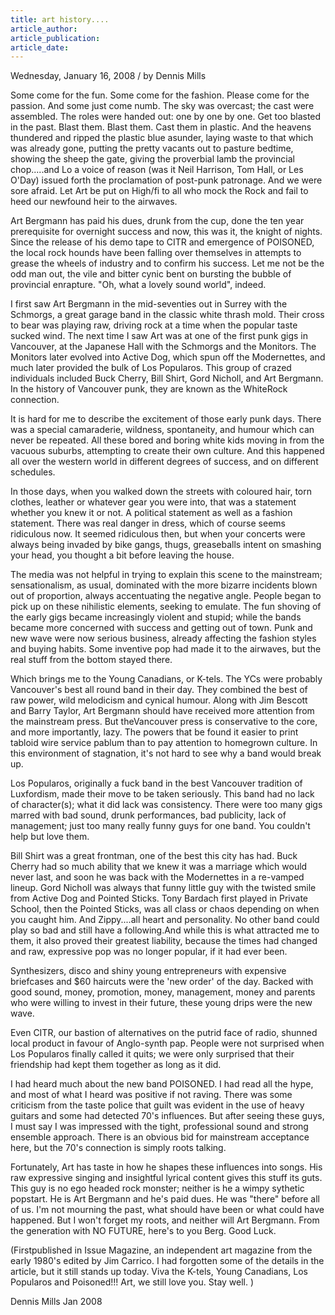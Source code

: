 ```yaml
---
title: art history....
article_author:
article_publication:
article_date:
---
```

Wednesday, January 16, 2008 / by Dennis Mills  
  
Some come for the fun. Some come for the fashion. Please come for the passion. And some just come numb. The sky was overcast; the cast were assembled. The roles were handed out: one by one by one. Get too blasted in the past. Blast them. Blast them. Cast them in plastic. And the heavens thundered and ripped the plastic blue asunder, laying waste to that which was already gone, putting the pretty vacants out to pasture bedtime, showing the sheep the gate, giving the proverbial lamb the provincial chop.....and Lo a voice of reason (was it Neil Harrison, Tom Hall, or Les O'Day) issued forth the proclamation of post-punk patronage. And we were sore afraid. Let Art be put on High/fi to all who mock the Rock and fail to heed our newfound heir to the airwaves.  
  
Art Bergmann has paid his dues, drunk from the cup, done the ten year prerequisite for overnight success and now, this was it, the knight of nights. Since the release of his demo tape to CITR and emergence of POISONED, the local rock hounds have been falling over themselves in attempts to grease the wheels of industry and to confirm his success. Let me not be the odd man out, the vile and bitter cynic bent on bursting the bubble of provincial enrapture. "Oh, what a lovely sound world", indeed.  
  
I first saw Art Bergmann in the mid-seventies out in Surrey with the Schmorgs, a great garage band in the classic white thrash mold. Their cross to bear was playing raw, driving rock at a time when the popular taste sucked wind. The next time I saw Art was at one of the first punk gigs in Vancouver, at the Japanese Hall with the Schmorgs and the Monitors. The Monitors later evolved into Active Dog, which spun off the Modernettes, and much later provided the bulk of Los Popularos. This group of crazed individuals included Buck Cherry, Bill Shirt, Gord Nicholl, and Art Bergmann. In the history of Vancouver punk, they are known as the WhiteRock connection.  
  
It is hard for me to describe the excitement of those early punk days. There was a special camaraderie, wildness, spontaneity, and humour which can never be repeated. All these bored and boring white kids moving in from the vacuous suburbs, attempting to create their own culture. And this happened all over the western world in different degrees of success, and on different schedules.  
  
In those days, when you walked down the streets with coloured hair, torn clothes, leather or whatever gear you were into, that was a statement whether you knew it or not. A political statement as well as a fashion statement. There was real danger in dress, which of course seems ridiculous now. It seemed ridiculous then, but when your concerts were always being invaded by bike gangs, thugs, greaseballs intent on smashing your head, you thought a bit before leaving the house.  
  
The media was not helpful in trying to explain this scene to the mainstream; sensationalism, as usual, dominated with the more bizarre incidents blown out of proportion, always accentuating the negative angle. People began to pick up on these nihilistic elements, seeking to emulate. The fun shoving of the early gigs became increasingly violent and stupid; while the bands became more concerned with success and getting out of town. Punk and new wave were now serious business, already affecting the fashion styles and buying habits. Some inventive pop had made it to the airwaves, but the real stuff from the bottom stayed there.  
  
Which brings me to the Young Canadians, or K-tels. The YCs were probably Vancouver's best all round band in their day. They combined the best of raw power, wild melodicism and cynical humour. Along with Jim Bescott and Barry Taylor, Art Bergmann should have received more attention from the mainstream press. But theVancouver press is conservative to the core, and more importantly, lazy. The powers that be found it easier to print tabloid wire service pablum than to pay attention to homegrown culture. In this environment of stagnation, it's not hard to see why a band would break up.  
  
Los Popularos, originally a fuck band in the best Vancouver tradition of Luxfordism, made their move to be taken seriously. This band had no lack of character(s); what it did lack was consistency. There were too many gigs marred with bad sound, drunk performances, bad publicity, lack of management; just too many really funny guys for one band. You couldn't help but love them.  
  
Bill Shirt was a great frontman, one of the best this city has had. Buck Cherry had so much ability that we knew it was a marriage which would never last, and soon he was back with the Modernettes in a re-vamped lineup. Gord Nicholl was always that funny little guy with the twisted smile from Active Dog and Pointed Sticks. Tony Bardach first played in Private School, then the Pointed Sticks, was all class or chaos depending on when you caught him. And Zippy....all heart and personality. No other band could play so bad and still have a following.And while this is what attracted me to them, it also proved their greatest liability, because the times had changed and raw, expressive pop was no longer popular, if it had ever been.  
  
Synthesizers, disco and shiny young entrepreneurs with expensive briefcases and $60 haircuts were the 'new order' of the day. Backed with good sound, money, promotion, money, management, money and parents who were willing to invest in their future, these young drips were the new wave.  
  
Even CITR, our bastion of alternatives on the putrid face of radio, shunned local product in favour of Anglo-synth pap. People were not surprised when Los Popularos finally called it quits; we were only surprised that their friendship had kept them together as long as it did.  
  
I had heard much about the new band POISONED. I had read all the hype, and most of what I heard was positive if not raving. There was some criticism from the taste police that guilt was evident in the use of heavy guitars and some had detected 70's influences. But after seeing these guys, I must say I was impressed with the tight, professional sound and strong ensemble approach. There is an obvious bid for mainstream acceptance here, but the 70's connection is simply roots talking.  
  
Fortunately, Art has taste in how he shapes these influences into songs. His raw expressive singing and insightful lyrical content gives this stuff its guts. This guy is no ego headed rock monster; neither is he a wimpy sythetic popstart. He is Art Bergmann and he's paid dues. He was "there" before all of us. I'm not mourning the past, what should have been or what could have happened. But I won't forget my roots, and neither will Art Bergmann. From the generation with NO FUTURE, here's to you Berg. Good Luck.  
  
(Firstpublished in Issue Magazine, an independent art magazine from the early 1980's edited by Jim Carrico. I had forgotten some of the details in the article, but it still stands up today. Viva the K-tels, Young Canadians, Los Popularos and Poisoned!!! Art, we still love you. Stay well. )  
  
Dennis Mills Jan 2008  

